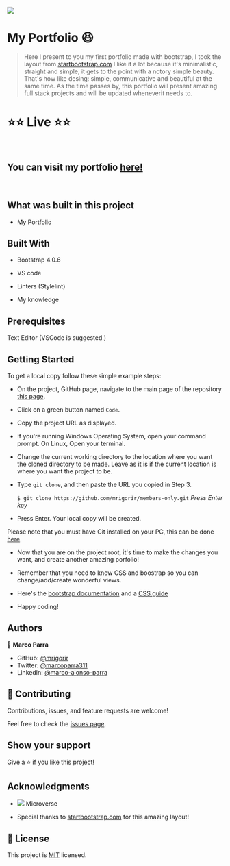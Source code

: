 ![](https://img.shields.io/badge/Microverse-blueviolet)

# My Portfolio :satisfied:

> Here I present to you my first portfolio made with bootstrap, I took the layout from [startbootstrap.com](https://startbootstrap.com/theme/freelancer) I like it a lot because it's minimalistic, straight and simple, it gets to the point with a notory simple beauty. That's how like desing: simple, communicative and beautiful at the same time. As the time passes by, this portfolio will present amazing full stack projects and will be updated wheneverit needs to. 


# :star::star: Live :star::star:

<br>

## You can visit my portfolio [here!](https://mrigorir.github.io/portfolio/)

<br>

## **What was built in this project**

- My Portfolio


## Built With

- Bootstrap 4.0.6

- VS code

- Linters (Stylelint)

- My knowledge


## Prerequisites

Text Editor (VSCode is suggested.) 


## Getting Started

To get a local copy follow these simple example steps:

- On the project, GitHub page, navigate to the main page of the repository [this page](https://github.com/mrigorir/portfolio.git).

- Click on a green button named `Code`.

- Copy the project URL as displayed.

- If you're running Windows Operating System, open your command prompt. On Linux, Open your terminal.

- Change the current working directory to the location where you want the cloned directory to be made. Leave as it is if the current location is where you want the project to be.

- Type `git clone`, and then paste the URL you copied in Step 3.<br>

  `$ git clone https://github.com/mrigorir/members-only.git` <em>Press Enter key</em><br>

- Press Enter. Your local copy will be created.

Please note that you must have Git installed on your PC, this can be done [here](https://gist.github.com/derhuerst/1b15ff4652a867391f03).

- Now that you are on the project root, it's time to make the changes you want, and create another amazing porfolio!

- Remember that you need to know CSS and boostrap so you can change/add/create wonderful views. 

- Here's the [bootstrap documentation](https://getbootstrap.com/) and a [CSS guide](https://css-tricks.com/)

- Happy coding!


## Authors

👤 **Marco Parra**

- GitHub: [@mrigorir](https://github.com/mrigorir)
- Twitter: [@marcoparra311](https://twitter.com/marcoparra311)
- LinkedIn: [@marco-alonso-parra](https://www.linkedin.com/in/marco-alonso-parra/)


## 🤝 Contributing

Contributions, issues, and feature requests are welcome!

Feel free to check the [issues page](https://github.com/mrigorir/members-only.git/issues).


## Show your support

Give a ⭐️ if you like this project!


## Acknowledgments

- ![](https://img.shields.io/badge/Microverse-blueviolet) Microverse

- Special thanks to [startbootstrap.com](https://startbootstrap.com/theme/freelancer) for this amazing layout!


## 📝 License

This project is [MIT](https://en.wikipedia.org/wiki/MIT_License) licensed.
